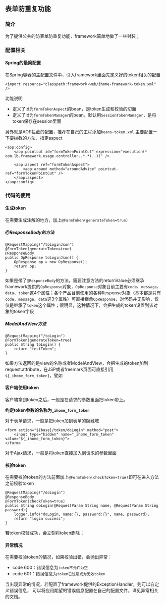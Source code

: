 ## 表单防重复功能

### 简介
为了提供公共的防表单防重复功能，framework简单地做了一些封装；

### 配置相关

#### Spring的最简配置

在Spring容器的主配置文件中，引入framework里面先定义好的token相关的配置

	<import resource="classpath:framework-web/ihome-framework-token.xml" />

功能说明
- 定义了id为`formTokenAspect`的bean，是token生成和校验的切面
- 定义了id为`formTokenManager`的bean，默认用`SessionTokenManager`，是将token保存在session里面

另外就是AOP拦截的配置，推荐在自己的工程添加`beans-token.xml`
主要配置一下要拦截的方法，指定aspect

	<aop:config>
		<aop:pointcut id="formTokenPointCut" expression="execution(* com.lb.framework.usage.controller..*.*(..))" />

		<aop:aspect ref="formTokenAspect">
			<aop:around method="aroundAdvice" pointcut-ref="formTokenPointCut" />
		</aop:aspect>
	</aop:config>

### 代码的使用

#### 生成token
在需要生成注解的地方，加上`@FormToken(generateToken=true)`

##### @ResponseBody的方法

    @RequestMapping("/toLoginJson")
    @FormToken(generateToken=true)
    @ResponseBody
    public OpResponse toLoginJson() {
        OpResponse op = new OpResponse();
        return op;
    }
    
如果是带了`@ResponseBody`的方法，需要注意方法的returnValue必须继承framework提供的`OpResponse`对象，`OpResponse`对象目前主要有`code`、`message`、`data`、`token`这4个属性；各个产品目前使用的各种Response对象（基本都是只有`code`、`message`、`data`这3个属性）可直接继承`OpResponse`，对代码并无影响，仅仅是继承了`token`这个属性；很明显，这种情况下，会把生成的token设置到该对象的token字段

##### ModelAndView方法

    @RequestMapping("/toLogin")
    @FormToken(generateToken=true)
    public String toLogin() {
        return "testToken";
    }
    
如果方法返回的是view的名称或者ModelAndView，会把生成的token加到request.attribute，在JSP或者freemark页面可直接引用`${_ihome_form_token}`，譬如

#### 客户端使用token
客户端拿到token之后，一般是在请求的参数里面把token带上。

**约定token参数的名称为`_ihome_form_token`**

对于表单请求，一般是把token加到表单的隐藏域

	<form action="${base}/token/doLogin" method="post">
		<input type="hidden" name="_ihome_form_token" value="${_ihome_form_token}">
	</form>

对于Ajax请求，一般是将token直接加入到请求的参数里面

#### 校验token
在需要校验token的方法前面加上`@FormToken(checkToken=true)`即可在进入方法之前校验token

    @RequestMapping("/doLogin")
    @ResponseBody
    @FormToken(checkToken=true)
    public String doLogin(@RequestParam String name, @RequestParam String password){
        logger.info("doLogin, name:{}, password:{}", name, password);
        return "login success";
    }

若token校验成功，会立刻将token删除；

#### 异常情况

在需要校验token的情况，如果校验出错，会抛出异常：

- code 600：错误信息为`token不允许为空`
- code 601：错误信息为`token已过期或为无效token`

当出现异常的情况，若配置了framework提供的ExceptionHandler，则可以自定义错误信息，
可以将应用期望的错误信息配置在自己的配置文件，详见异常相关的文档。